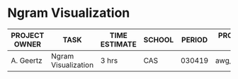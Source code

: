 # Ngram Visualization #

| PROJECT OWNER | TASK | TIME ESTIMATE | SCHOOL | PERIOD | PROJECT ID | URL |
|---	|---	|---	|---	|---	|---|---|
| A. Geertz| Ngram Visualization |  3 hrs | CAS | 030419 | awg_ngram | |
